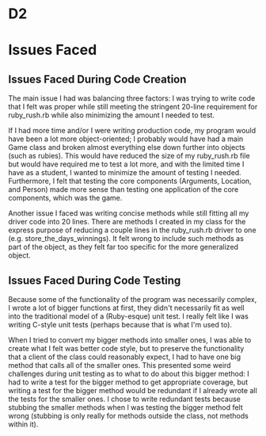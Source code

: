# D2

# Issues Faced
## Issues Faced During Code Creation
The main issue I had was balancing three factors: I was trying to write code that I felt was proper while still meeting the stringent 20-line requirement for ruby_rush.rb while also minimizing the amount I needed to test. 

If I had more time and/or I were writing production code, my program would have been a lot more object-oriented; I probably would have had a main Game class and broken almost everything else down further into objects (such as rubies). This would have reduced the size of my ruby_rush.rb file but would have required me to test a lot more, and with the limited time I have as a student, I wanted to minimize the amount of testing I needed. Furthermore, I felt that testing the core components (Arguments, Location, and Person) made more sense than testing one application of the core components, which was the game.

Another issue I faced was writing concise methods while still fitting all my driver code into 20 lines. There are methods I created in my class for the express purpose of reducing a couple lines in the ruby_rush.rb driver to one (e.g. store_the_days_winnings). It felt wrong to include such methods as part of the object, as they felt far too specific for the more generalized object.

## Issues Faced During Code Testing

Because some of the functionality of the program was necessarily complex, I wrote a lot of bigger functions at first, they didn't necessarily fit as well into the traditional model of a (Ruby-esque) unit test. I really felt like I was writing C-style unit tests (perhaps because that is what I'm used to).

When I tried to convert my bigger methods into smaller ones, I was able to create what I felt was better code style, but to preserve the functionality that a client of the class could reasonably expect, I had to have one big method that calls all of the smaller ones. This presented some weird challenges during unit testing as to what to do about this bigger method: I had to write a test for the bigger method to get appropriate coverage, but writing a test for the bigger method would be redundant if I already wrote all the tests for the smaller ones. I chose to write redundant tests because stubbing the smaller methods when I was testing the bigger method felt wrong (stubbing is only really for methods outside the class, not methods within it).